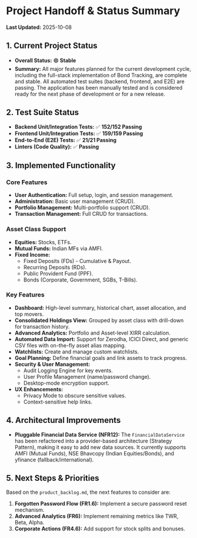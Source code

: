 # Project Handoff & Status Summary

**Last Updated:** 2025-10-08

## 1. Current Project Status

*   **Overall Status:** 🟢 **Stable**
*   **Summary:** All major features planned for the current development cycle, including the full-stack implementation of Bond Tracking, are complete and stable. All automated test suites (backend, frontend, and E2E) are passing. The application has been manually tested and is considered ready for the next phase of development or for a new release.

## 2. Test Suite Status

*   **Backend Unit/Integration Tests:** ✅ **152/152 Passing**
*   **Frontend Unit/Integration Tests:** ✅ **159/159 Passing**
*   **End-to-End (E2E) Tests:** ✅ **21/21 Passing**
*   **Linters (Code Quality):** ✅ **Passing**

## 3. Implemented Functionality

### Core Features
-   **User Authentication:** Full setup, login, and session management.
-   **Administration:** Basic user management (CRUD).
-   **Portfolio Management:** Multi-portfolio support (CRUD).
-   **Transaction Management:** Full CRUD for transactions.

### Asset Class Support
-   **Equities:** Stocks, ETFs.
-   **Mutual Funds:** Indian MFs via AMFI.
-   **Fixed Income:**
    -   Fixed Deposits (FDs) - Cumulative & Payout.
    -   Recurring Deposits (RDs).
    -   Public Provident Fund (PPF).
    -   Bonds (Corporate, Government, SGBs, T-Bills).

### Key Features
-   **Dashboard:** High-level summary, historical chart, asset allocation, and top movers.
-   **Consolidated Holdings View:** Grouped by asset class with drill-down for transaction history.
-   **Advanced Analytics:** Portfolio and Asset-level XIRR calculation.
-   **Automated Data Import:** Support for Zerodha, ICICI Direct, and generic CSV files with on-the-fly asset alias mapping.
-   **Watchlists:** Create and manage custom watchlists.
-   **Goal Planning:** Define financial goals and link assets to track progress.
-   **Security & User Management:**
    -   Audit Logging Engine for key events.
    -   User Profile Management (name/password change).
    -   Desktop-mode encryption support.
-   **UX Enhancements:**
    -   Privacy Mode to obscure sensitive values.
    -   Context-sensitive help links.

## 4. Architectural Improvements

-   **Pluggable Financial Data Service (NFR12):** The `FinancialDataService` has been refactored into a provider-based architecture (Strategy Pattern), making it easy to add new data sources. It currently supports AMFI (Mutual Funds), NSE Bhavcopy (Indian Equities/Bonds), and yfinance (fallback/international).

## 5. Next Steps & Priorities

Based on the `product_backlog.md`, the next features to consider are:

1.  **Forgotten Password Flow (FR1.6):** Implement a secure password reset mechanism.
2.  **Advanced Analytics (FR6):** Implement remaining metrics like TWR, Beta, Alpha.
3.  **Corporate Actions (FR4.6):** Add support for stock splits and bonuses.